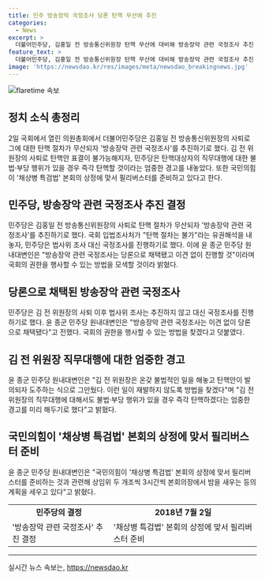 ```yaml
---
title: 민주 방송장악 국정조사 당론 탄핵 무산에 추진
categories:
  - News
excerpt: >
  더불어민주당, 김홍일 전 방송통신위원장 탄핵 무산에 대비해 방송장악 관련 국정조사 추진 국회 의원총회에서 더불어민주당은 김홍일 전 방송통신위원장의 탄핵 무산으로 대신 방송장악 관련 국정조사 추진을 결정했다. 국회 입법조사처와 국회의장실의 유권해석을 받아 관련 절차를 더 진행하기 어렵다는 해석을 내놨지만, 대신 국정조사를 진행하기로 했다고 밝혔다. 또한 김 전 위원장의 직무대행에 대해서도 불법·부당 행위가 있을 경우 즉각 탄핵하겠다는 엄중한 경고를 미리 해두기로 했다.
feature_text: >
  더불어민주당, 김홍일 전 방송통신위원장 탄핵 무산에 대비해 방송장악 관련 국정조사 추진 국회 의원총회에서 더불어민주당은 김홍일 전 방송통신위원장의 탄핵 무산으로 대신 방송장악 관련 국정조사 추진을 결정했다. 국회 입법조사처와 국회의장실의 유권해석을 받아 관련 절차를 더 진행하기 어렵다는 해석을 내놨지만, 대신 국정조사를 진행하기로 했다고 밝혔다. 또한 김 전 위원장의 직무대행에 대해서도 불법·부당 행위가 있을 경우 즉각 탄핵하겠다는 엄중한 경고를 미리 해두기로 했다.
image: 'https://newsdao.kr/res/images/meta/newsdao_breakingnews.jpg'
---
```


<p><img src="https://newsdao.kr/res/images/meta/newsdao_breakingnews.jpg" alt="flaretime 속보" /></p>

<h2 data-ke-size="size26">정치 소식 총정리</h2>

<p data-ke-size="size16">2일 국회에서 열린 의원총회에서 더불어민주당은 김홍일 전 방송통신위원장의 사퇴로 그에 대한 탄핵 절차가 무산되자 '방송장악 관련 국정조사'를 추진하기로 했다. 김 전 위원장의 사퇴로 탄핵안 표결이 불가능해지자, 민주당은 탄핵대상자의 직무대행에 대한 불법·부당 행위가 있을 경우 즉각 탄핵할 것이라는 엄중한 경고를 내놓았다. 또한 국민의힘이 '채상병 특검법' 본회의 상정에 맞서 필리버스터를 준비하고 있다고 한다.</p>

<h2 data-ke-size="size26">민주당, 방송장악 관련 국정조사 추진 결정</h2>

<p data-ke-size="size16">민주당은 김홍일 전 방송통신위원장의 사퇴로 탄핵 절차가 무산되자 '방송장악 관련 국정조사'를 추진하기로 했다. 국회 입법조사처가 "탄핵 절차는 불가"라는 유권해석을 내놓자, 민주당은 법사위 조사 대신 국정조사를 진행하기로 했다. 이에 윤 종군 민주당 원내대변인은 "방송장악 관련 국정조사는 당론으로 채택됐고 이견 없이 진행할 것"이라며 국회의 권한을 행사할 수 있는 방법을 모색할 것이라 밝혔다.</p>

<h2 data-ke-size="size26">당론으로 채택된 방송장악 관련 국정조사</h2>

<p data-ke-size="size16">민주당은 김 전 위원장의 사퇴 이후 법사위 조사는 추진하지 않고 대신 국정조사를 진행하기로 했다. 윤 종군 민주당 원내대변인은 "방송장악 관련 국정조사는 이견 없이 당론으로 채택됐다"고 전했다. 국회의 권한을 행사할 수 있는 방법을 찾겠다고 덧붙였다.</p>

<h2 data-ke-size="size26">김 전 위원장 직무대행에 대한 엄중한 경고</h2>

<p data-ke-size="size16">윤 종군 민주당 원내대변인은 "김 전 위원장은 온갖 불법적인 일을 해놓고 탄핵안이 발의되자 도주하는 식으로 그만뒀다. 이런 일이 재발하지 않도록 방법을 찾겠다"며 "김 전 위원장의 직무대행에 대해서도 불법·부당 행위가 있을 경우 즉각 탄핵하겠다는 엄중한 경고를 미리 해두기로 했다"고 밝혔다.</p>

<h2 data-ke-size="size26">국민의힘이 '채상병 특검법' 본회의 상정에 맞서 필리버스터 준비</h2>

<p data-ke-size="size16">윤 종군 민주당 원내대변인은 "국민의힘이 '채상병 특검법' 본회의 상정에 맞서 필리버스터를 준비하는 것과 관련해 상임위 두 개조씩 3시간씩 본회의장에서 밤을 새우는 등의 계획을 세우고 있다"고 밝혔다.</p>

<table>
    <tbody>
        <tr>
            <td style="text-align: center; height: 17px;"><b>민주당의 결정</b></td>
            <td style="text-align: center; height: 17px;"><b>2018년 7월 2일</b></td>
        </tr>
        <tr>
            <td style="text-align: left;">'방송장악 관련 국정조사' 추진 결정</td>
            <td style="text-align: left;">'채상병 특검법' 본회의 상정에 맞서 필리버스터 준비</td>
        </tr>
    </tbody>
</table>

<p><hr></p>
실시간 뉴스 속보는, <a href="https://newsdao.kr" rel="dofollow">https://newsdao.kr</a>


